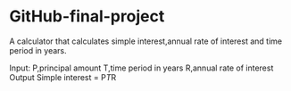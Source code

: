# GitHub-final-project
A calculator that calculates simple interest,annual rate of interest and time period in years.

Input:
   P,principal amount
   T,time period in years
   R,annual rate of interest 
Output
   Simple interest = P*T*R
